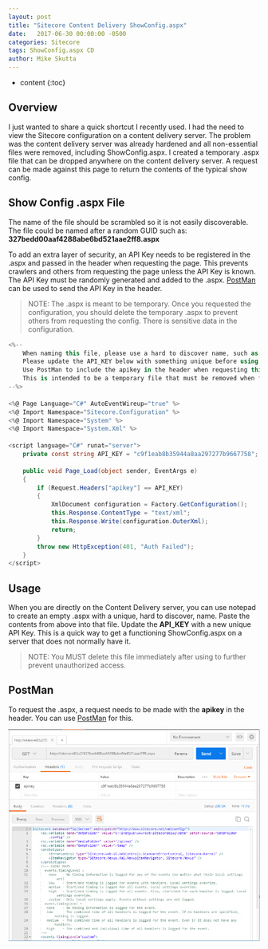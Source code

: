 ```yaml
---
layout: post
title: "Sitecore Content Delivery ShowConfig.aspx"
date:   2017-06-30 00:00:00 -0500
categories: Sitecore
tags: ShowConfig.aspx CD
author: Mike Skutta
---
```


* content
{:toc}

## Overview

I just wanted to share a quick shortcut I recently used.  I had the need to view the Sitecore configuration on a content delivery server.  The problem was the content delivery server was already hardened and all non-essential files were removed, including ShowConfig.aspx. I created a temporary .aspx file that can be dropped anywhere on the content delivery server. A request can be made against this page to return the contents of the typical show config. 




## Show Config .aspx File

The name of the file should be scrambled so it is not easily discoverable.  The file could be named after a random GUID such as: **327bedd00aaf4288abe6bd521aae2ff8.aspx**

To add an extra layer of security, an API Key needs to be registered in the .aspx and passed in the header when requesting the page. This prevents crawlers and others from requesting the page unless the API Key is known.  The API Key must be randomly generated and added to the .aspx.  [PostMan](https://www.getpostman.com/) can be used to send the API Key in the header.

> NOTE: The .aspx is meant to be temporary.  Once you requested the configuration, you should delete the temporary .aspx to prevent others from requesting the config.  There is sensitive data in the configuration.


``` c#
<%--
    When naming this file, please use a hard to discover name, such as {Random GUID}.aspx
    Please update the API_KEY below with something unique before using.
    Use PostMan to include the apikey in the header when requesting this page.
    This is intended to be a temporary file that must be removed when finished.    
--%>

<%@ Page Language="C#" AutoEventWireup="true" %>
<%@ Import Namespace="Sitecore.Configuration" %>
<%@ Import Namespace="System" %>
<%@ Import Namespace="System.Xml" %>

<script language="C#" runat="server">
    private const string API_KEY = "c9f1eab8b35944a8aa297277b9667758"; // Replace with a new unique key

    public void Page_Load(object sender, EventArgs e)
    {
        if (Request.Headers["apikey"] == API_KEY) 
        {
            XmlDocument configuration = Factory.GetConfiguration();
            this.Response.ContentType = "text/xml";
            this.Response.Write(configuration.OuterXml);
            return;
        }
        throw new HttpException(401, "Auth Failed");
    }
</script>
```

## Usage

When you are directly on the Content Delivery server, you can use notepad to create an empty .aspx with a unique, hard to discover, name. Paste the contents from above into that file.  Update the **API_KEY** with a new unique API Key.  This is a quick way to get a functioning ShowConfig.aspx on a server that does not normally have it.

> NOTE: You MUST delete this file immediately after using to further prevent unauthorized access.

## PostMan

To request the .aspx, a request needs to be made with the **apikey** in the header.  You can use [PostMan](https://www.getpostman.com/) for this.

![PostMan](/images/sitecore-content-delivery-showconfig/postman2.png)

